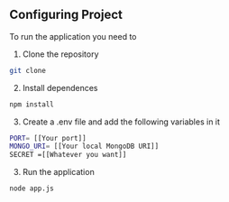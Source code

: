 
## Configuring Project

To run the application you need to
1. Clone the repository

```bash
git clone 
```

2. Install dependences

```bash
npm install 
```

3. Create a .env file and add the following variables in it

```bash
PORT= [[Your port]]
MONGO_URI= [[Your local MongoDB URI]]
SECRET =[[Whatever you want]]
```
3. Run the application

```bash
node app.js 
```


